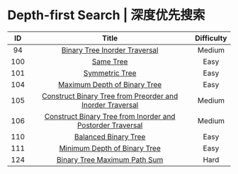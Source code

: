 # Depth-first Search | 深度优先搜索

|ID|Title|Difficulty|
|:-:|:-:|:-:|
|94|[Binary Tree Inorder Traversal](https://github.com/Maxwell-L/Maxwell-LeetCode/blob/master/LeetCode/Depth-first%20Search/94_Binary%20Tree%20Inorder%20Traversal.java)|Medium|
|100|[Same Tree](https://github.com/Maxwell-L/Maxwell-LeetCode/blob/master/LeetCode/Depth-first%20Search/100_Same%20Tree.java)|Easy|
|101|[Symmetric Tree](https://github.com/Maxwell-L/Maxwell-LeetCode/blob/master/LeetCode/Depth-first%20Search/101_Symmetric%20Tree.java)|Easy|
|104|[Maximum Depth of Binary Tree](https://github.com/Maxwell-L/Maxwell-LeetCode/blob/master/LeetCode/Depth-first%20Search/104_Maximum%20Depth%20of%20Binary%20Tree.java)|Easy|
|105|[Construct Binary Tree from Preorder and Inorder Traversal](https://github.com/Maxwell-L/Maxwell-LeetCode/blob/master/LeetCode/Depth-first%20Search/105_Construct%20Binary%20Tree%20from%20Preorder%20and%20Inorder%20Traversal.java)|Medium|
|106|[Construct Binary Tree from Inorder and Postorder Traversal](https://github.com/Maxwell-L/Maxwell-LeetCode/blob/master/LeetCode/Depth-first%20Search/106_Construct%20Binary%20Tree%20from%20Inorder%20and%20Postorder%20Traversal.java)|Medium|
|110|[Balanced Binary Tree](https://github.com/Maxwell-L/Maxwell-LeetCode/blob/master/LeetCode/Depth-first%20Search/110_Balanced%20Binary%20Tree.java)|Easy|
|111|[Minimum Depth of Binary Tree](https://github.com/Maxwell-L/Maxwell-LeetCode/blob/master/LeetCode/Depth-first%20Search/111_Minimum%20Depth%20of%20Binary%20Tree.java)|Easy|
|124|[Binary Tree Maximum Path Sum](https://github.com/Maxwell-L/Maxwell-LeetCode/blob/master/LeetCode/Depth-first%20Search/124_Binary%20Tree%20Maximum%20Path%20Sum.java)|Hard|
